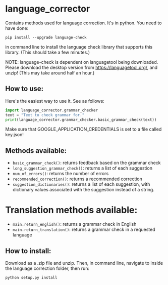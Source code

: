 # language_corrector
Contains methods used for language correction. It's in python. You need to have done:

`pip install --upgrade language-check`

in command line to install the language check library that supports this library. (This should take a few minutes.)

NOTE: language-check is dependent on languagetool being downloaded. Please download the desktop version from https://languagetool.org/, and unzip! (This may take around half an hour.)

## How to use:
Here's the easiest way to use it. See as follows:

```python
import language_corrector.grammar_checker
text = "Text to check grammar for."
print(language_corrector.grammar_checker.basic_grammar_check(text))
```

Make sure that GOOGLE_APPLICATION_CREDENTIALS is set to a file called key.json!

## Methods available:
- `basic_grammar_check()`: returns feedback based on the grammar check
- `long_suggestion_grammar_check()`: returns a list of each suggestion
- `num_of_errors()`: returns the number of errors
- `recommended_correction()`: returns a recommended correction
- `suggestion_dictionaries()`: returns a list of each suggestion, with dictionary values associated with the suggestion instead of a string.

# Translation methods available:
- `main.return_english()`: returns a grammar check in English
- `main.return_translation()`: returns a grammar check in a requested language

## How to install:
Download as a .zip file and unzip. Then, in command line, navigate to inside the language correction folder, then run:

`python setup.py install`
